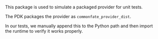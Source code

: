 This package is used to simulate a packaged provider for unit tests.

The PDK packages the provider as `commonfate_provider_dist`.

In our tests, we manually append this to the Python path and then import the runtime to verify it works properly.
